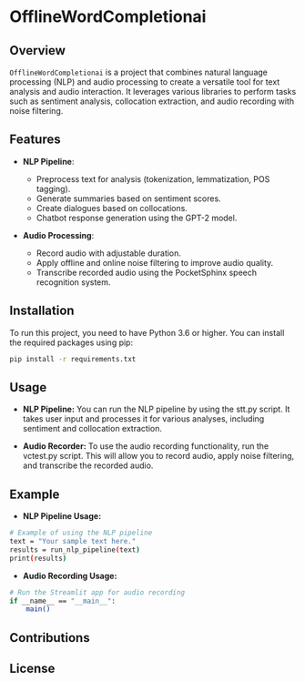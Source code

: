 # OfflineWordCompletionai

## Overview

`OfflineWordCompletionai` is a project that combines natural language processing (NLP) and audio processing to create a versatile tool for text analysis and audio interaction. It leverages various libraries to perform tasks such as sentiment analysis, collocation extraction, and audio recording with noise filtering.

## Features

- **NLP Pipeline**:
  - Preprocess text for analysis (tokenization, lemmatization, POS tagging).
  - Generate summaries based on sentiment scores.
  - Create dialogues based on collocations.
  - Chatbot response generation using the GPT-2 model.

- **Audio Processing**:
  - Record audio with adjustable duration.
  - Apply offline and online noise filtering to improve audio quality.
  - Transcribe recorded audio using the PocketSphinx speech recognition system.

## Installation

To run this project, you need to have Python 3.6 or higher. You can install the required packages using pip:

```bash
pip install -r requirements.txt
```

## Usage

- **NLP Pipeline:** You can run the NLP pipeline by using the stt.py script. It takes user input and processes it for various analyses, including sentiment and collocation extraction.

- **Audio Recorder:** To use the audio recording functionality, run the vctest.py script. This will allow you to record audio, apply noise filtering, and transcribe the recorded audio.

## Example

- **NLP Pipeline Usage:**
```bash
# Example of using the NLP pipeline
text = "Your sample text here."
results = run_nlp_pipeline(text)
print(results)

```


- **Audio Recording Usage:**

```bash
# Run the Streamlit app for audio recording
if __name__ == "__main__":
    main()
```
## Contributions

## License
